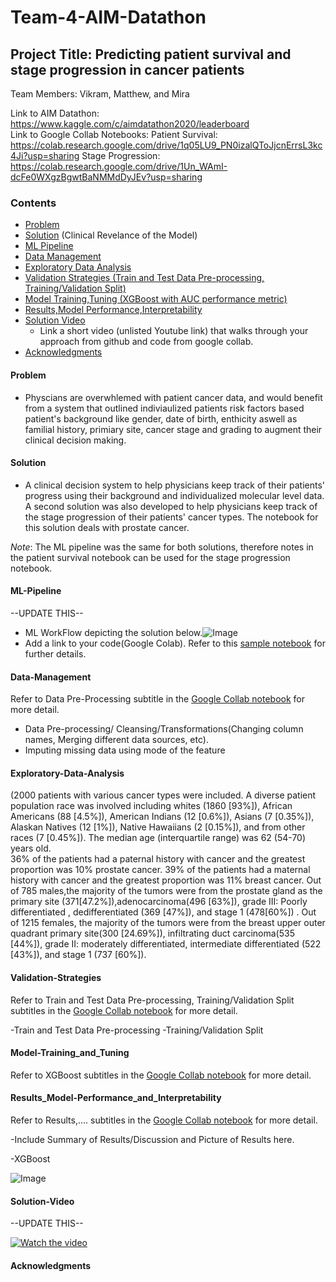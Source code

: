 # Team-4-AIM-Datathon
## Project Title: Predicting patient survival and stage progression in cancer patients

Team Members: Vikram, Matthew, and Mira

Link to AIM Datathon: https://www.kaggle.com/c/aimdatathon2020/leaderboard <br>
Link to Google Collab Notebooks: 
Patient Survival: https://colab.research.google.com/drive/1q05LU9_PN0izalQToJjcnErrsL3kc4Ji?usp=sharing
Stage Progression: https://colab.research.google.com/drive/1Un_WAmI-dcFe0WXgzBgwtBaNMMdDyJEv?usp=sharing

### Contents

* [Problem](#Problem)
* [Solution](#Solution) (Clinical Revelance of the Model)
* [ML Pipeline](#ML-Pipeline)
* [Data Management](#Data-Management)
* [Exploratory Data Analysis](#Study-Design)
* [Validation Strategies (Train and Test Data Pre-processing, Training/Validation Split)](#Validation-Strategies)
* [Model Training,Tuning (XGBoost with AUC performance metric)](#Model-Training_and_Tuning)
* [Results,Model Performance,Interpretability](#Results_Model-Performance_and_Interpretability)
* [Solution Video](#Solution-Video)
  * Link a short video (unlisted Youtube link) that walks through your approach from github and code from google collab.
* [Acknowledgments](#acknowledgments)

#### Problem
- Physcians are overwhlemed with patient cancer data, and would benefit from a system that outlined indiviaulized patients risk factors based  patient's background like gender, date of birth, enthicity aswell as familial history, primiary site, cancer stage and grading to augment their clinical decision making. 

#### Solution
- A clinical decision system to help physicians keep track of their patients' progress using their background and individualized molecular level data. A second solution was also developed to help physicians keep track of the stage progression of their patients' cancer types. The notebook for this solution deals with prostate cancer.

*Note*: The ML pipeline was the same for both solutions, therefore notes in the patient survival notebook can be used for the stage progression notebook.

#### ML-Pipeline
--UPDATE THIS--

- ML WorkFlow depicting the solution below.![Image](https://github.com/aimsymposium/Project-sample/raw/main/MLpipeline.png)
- Add a link to your code(Google Colab). Refer to this [sample notebook](https://colab.research.google.com/drive/1q05LU9_PN0izalQToJjcnErrsL3kc4Ji?usp=sharing) for further details.
#### Data-Management
Refer to Data Pre-Processing subtitle in the [Google Collab notebook](https://colab.research.google.com/drive/1q05LU9_PN0izalQToJjcnErrsL3kc4Ji?usp=sharing) for more detail. 
- Data Pre-processing/ Cleansing/Transformations(Changing column names, Merging different data sources, etc). 
- Imputing missing data using mode of the feature
#### Exploratory-Data-Analysis
(2000 patients with various cancer types were included. A diverse patient population race was involved including whites (1860 [93%]),  African Americans (88 [4.5%]), American Indians (12 [0.6%]), Asians (7 [0.35%]),  Alaskan Natives (12 [1%]), Native Hawaiians (2 [0.15%]), and from other races (7 [0.45%]). The median age (interquartile range) was 62 (54-70) years old.  
36% of the patients had a paternal history with cancer and the greatest proportion was 10% prostate cancer. 39% of the patients had a maternal history with cancer and the greatest proportion was 11% breast cancer. 
Out of 785 males,the majority of the tumors were from the prostate gland as the primary site (371[47.2%]),adenocarcinoma(496 [63%]), grade III: Poorly differentiated , dedifferentiated (369 [47%]), and stage 1 (478[60%]) . 
Out of 1215 females, the majority of the tumors were from the breast upper outer quadrant primary site(300 [24.69%]), infiltrating duct carcinoma(535 [44%]), grade II: moderately differentiated, intermediate differentiated (522 [43%]), and stage 1 (737 [60%]).

#### Validation-Strategies 
Refer to Train and Test Data Pre-processing, Training/Validation Split subtitles in the [Google Collab notebook](https://colab.research.google.com/drive/1q05LU9_PN0izalQToJjcnErrsL3kc4Ji?usp=sharing) for more detail. 

-Train and Test Data Pre-processing
-Training/Validation Split

#### Model-Training_and_Tuning
Refer to XGBoost subtitles in the [Google Collab notebook](https://colab.research.google.com/drive/1q05LU9_PN0izalQToJjcnErrsL3kc4Ji?usp=sharing) for more detail. 

#### Results_Model-Performance_and_Interpretability
Refer to Results,.... subtitles in the [Google Collab notebook](https://colab.research.google.com/drive/1q05LU9_PN0izalQToJjcnErrsL3kc4Ji?usp=sharing) for more detail. 

-Include Summary of Results/Discussion and Picture of Results here.

-XGBoost

![Image](https://github.com/aimsymposium/Project-sample/blob/main/XGBoost.PNG)

#### Solution-Video
--UPDATE THIS--

[![Watch the video](https://github.com/Code-and-Response/Liquid-Prep/blob/master/images/IBM-interview-video-image.png)](https://youtu.be/vOgCOoy_Bx0)


#### Acknowledgments

